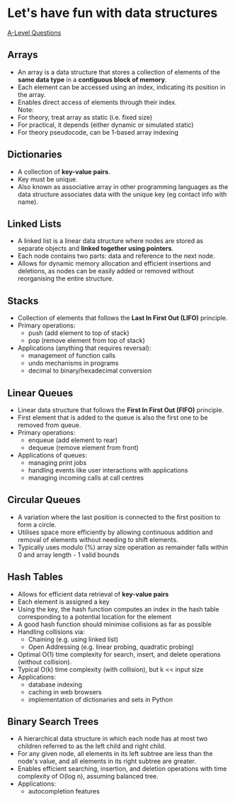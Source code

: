 # Let's have fun with data structures

[A-Level Questions](a-level-questions.md)

## Arrays
- An array is a data structure that stores a collection of elements of the **same data type** in a **contiguous block of memory**.
- Each element can be accessed using an index, indicating its position in the array.
- Enables direct access of elements through their index.  
Note: 
- For theory, treat array as static (i.e. fixed size)
- For practical, it depends (either dynamic or simulated static)
- For theory pseudocode, can be 1-based array indexing

## Dictionaries
- A collection of **key-value pairs**.
- Key must be unique.
- Also known as associative array in other programming languages as the data structure associates data with the unique key (eg contact info with name).

## Linked Lists
- A linked list is a linear data structure where nodes are stored as separate objects and **linked together using pointers**.
- Each node contains two parts: data and reference to the next node.
- Allows for dynamic memory allocation and efficient insertions and deletions, as nodes can be easily added or removed without reorganising the entire structure.


## Stacks
- Collection of elements that follows the **Last In First Out (LIFO)** principle.
- Primary operations:
  * push (add element to top of stack)
  * pop (remove element from top of stack)
- Applications (anything that requires reversal):
  * management of function calls
  * undo mechanisms in programs
  * decimal to binary/hexadecimal conversion
    
## Linear Queues
- Linear data structure that follows the **First In First Out (FIFO)** principle.
- First element that is added to the queue is also the first one to be removed from queue.
- Primary operations:
  * enqueue (add element to rear)
  * dequeue (remove element from front)
- Applications of queues:
  * managing print jobs
  * handling events like user interactions with applications
  * managing incoming calls at call centres
 
## Circular Queues
- A variation where the last position is connected to the first position to form a circle.
- Utilises space more efficiently by allowing continuous addition and removal of elements without needing to shift elements.
- Typically uses modulo (%) array size operation as remainder falls within 0 and array length - 1 valid bounds
  
## Hash Tables
- Allows for efficient data retrieval of **key-value pairs**
- Each element is assigned a key
- Using the key, the hash function computes an index in the hash table corresponding to a potential location for the element
- A good hash function should minimise collisions as far as possible
- Handling collisions via:
  * Chaining (e.g. using linked list)
  * Open Addressing (e.g. linear probing, quadratic probing)
- Optimal O(1) time complexity for search, insert, and delete operations (without collision).
- Typical O(k) time complexity (with collision), but k << input size
- Applications:
  * database indexing
  * caching in web browsers
  * implementation of dictionaries and sets in Python
  
## Binary Search Trees
- A hierarchical data structure in which each node has at most two children referred to as the left child and right child.
- For any given node, all elements in its left subtree are less than the node's value, and all elements in its right subtree are greater.
- Enables efficient searching, insertion, and deletion operations with time complexity of O(log n), assuming balanced tree.
- Applications:
  * autocompletion features
